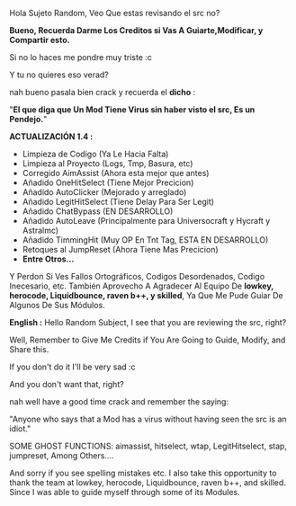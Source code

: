 Hola Sujeto Random, Veo Que estas revisando el src no?

**Bueno, Recuerda Darme Los Creditos si Vas A Guiarte,Modificar, y Compartir esto.**

Si no lo haces me pondre muy triste :c

Y tu no quieres eso verad?

nah bueno pasala bien crack y recuerda el **dicho** :

"**El que diga que Un Mod Tiene Virus sin haber visto el src, Es un Pendejo.**"

**ACTUALIZACIÓN 1.4 :**
- Limpieza de Codigo (Ya Le Hacia Falta)
- Limpieza al Proyecto (Logs, Tmp, Basura, etc)
- Corregido AimAssist (Ahora esta mejor que antes) 
- Añadido OneHitSelect (Tiene Mejor Precicion)
- Añadido AutoClicker (Mejorado y arreglado)
- Añadido LegitHitSelect (Tiene Delay Para Ser Legit)
- Añadido ChatBypass (EN DESARROLLO)
- Añadido AutoLeave (Principalmente para Universocraft y Hycraft y Astralmc)
- Añadido TimmingHit (Muy OP En Tnt Tag, ESTA EN DESARROLLO)
- Retoques al JumpReset (Ahora Tiene Mas Precicion)
- **Entre Otros...**

Y Perdon Si Ves Fallos Ortográficos, Codigos Desordenados, Codigo Inecesario, etc. También Aprovecho A Agradecer Al Equipo De **lowkey, herocode, Liquidbounce, raven b++, y skilled**, Ya Que Me Pude Guiar De Algunos De Sus Módulos.

**English :**
Hello Random Subject, I see that you are reviewing the src, right?

Well, Remember to Give Me Credits if You Are Going to Guide, Modify, and Share this.

If you don't do it I'll be very sad :c

And you don't want that, right?

nah well have a good time crack and remember the saying:

"Anyone who says that a Mod has a virus without having seen the src is an idiot."

SOME GHOST FUNCTIONS: aimassist, hitselect, wtap, LegitHitselect, stap, jumpreset, Among Others....

And sorry if you see spelling mistakes etc. I also take this opportunity to thank the team at lowkey, herocode, Liquidbounce, raven b++, and skilled. Since I was able to guide myself through some of its Modules.
